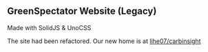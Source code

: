 ## GreenSpectator Website (Legacy)

Made with SolidJS & UnoCSS

The site had been refactored. Our new home is at [lihe07/carbinsight](https://github.com/lihe07/carbinsight)

